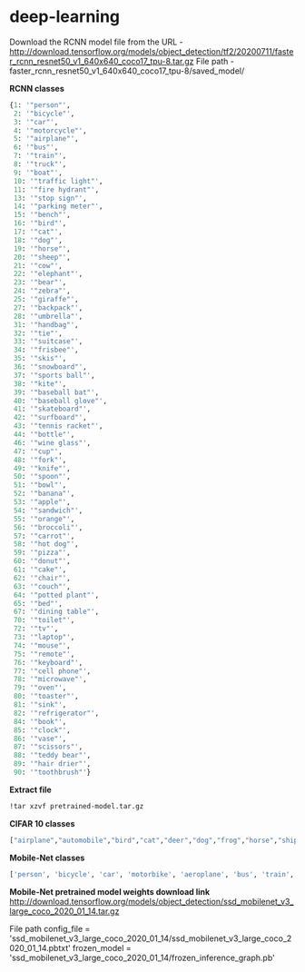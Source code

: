 # deep-learning

Download the RCNN model file from the URL - http://download.tensorflow.org/models/object_detection/tf2/20200711/faster_rcnn_resnet50_v1_640x640_coco17_tpu-8.tar.gz
File path - faster_rcnn_resnet50_v1_640x640_coco17_tpu-8/saved_model/

**RCNN classes**
```python
{1: '"person"',
 2: '"bicycle"',
 3: '"car"',
 4: '"motorcycle"',
 5: '"airplane"',
 6: '"bus"',
 7: '"train"',
 8: '"truck"',
 9: '"boat"',
 10: '"traffic light"',
 11: '"fire hydrant"',
 13: '"stop sign"',
 14: '"parking meter"',
 15: '"bench"',
 16: '"bird"',
 17: '"cat"',
 18: '"dog"',
 19: '"horse"',
 20: '"sheep"',
 21: '"cow"',
 22: '"elephant"',
 23: '"bear"',
 24: '"zebra"',
 25: '"giraffe"',
 27: '"backpack"',
 28: '"umbrella"',
 31: '"handbag"',
 32: '"tie"',
 33: '"suitcase"',
 34: '"frisbee"',
 35: '"skis"',
 36: '"snowboard"',
 37: '"sports ball"',
 38: '"kite"',
 39: '"baseball bat"',
 40: '"baseball glove"',
 41: '"skateboard"',
 42: '"surfboard"',
 43: '"tennis racket"',
 44: '"bottle"',
 46: '"wine glass"',
 47: '"cup"',
 48: '"fork"',
 49: '"knife"',
 50: '"spoon"',
 51: '"bowl"',
 52: '"banana"',
 53: '"apple"',
 54: '"sandwich"',
 55: '"orange"',
 56: '"broccoli"',
 57: '"carrot"',
 58: '"hot dog"',
 59: '"pizza"',
 60: '"donut"',
 61: '"cake"',
 62: '"chair"',
 63: '"couch"',
 64: '"potted plant"',
 65: '"bed"',
 67: '"dining table"',
 70: '"toilet"',
 72: '"tv"',
 73: '"laptop"',
 74: '"mouse"',
 75: '"remote"',
 76: '"keyboard"',
 77: '"cell phone"',
 78: '"microwave"',
 79: '"oven"',
 80: '"toaster"',
 81: '"sink"',
 82: '"refrigerator"',
 84: '"book"',
 85: '"clock"',
 86: '"vase"',
 87: '"scissors"',
 88: '"teddy bear"',
 89: '"hair drier"',
 90: '"toothbrush"'}
```
**Extract file**
```sh
!tar xzvf pretrained-model.tar.gz
```

**CIFAR 10 classes**
```python
["airplane","automobile","bird","cat","deer","dog","frog","horse","ship","truck"]
```

**Mobile-Net classes**
```python
['person', 'bicycle', 'car', 'motorbike', 'aeroplane', 'bus', 'train', 'truck', 'boat', 'traffic light', 'fire hydrant', 'stop sign', 'parking meter', 'bench', 'bird', 'cat', 'dog', 'horse', 'sheep', 'cow', 'elephant', 'bear', 'zebra', 'giraffe', 'backpack', 'umbrella', 'handbag', 'tie', 'suitcase', 'frisbee', 'skis', 'snowboard', 'sports ball', 'kite', 'baseball bat', 'baseball glove', 'skateboard', 'surfboard', 'tennis racket', 'bottle', 'wine glass', 'cup', 'fork', 'knife', 'spoon', 'bowl', 'banana', 'apple', 'sandwich', 'orange', 'broccoli', 'carrot', 'hot dog', 'pizza', 'donut', 'cake', 'chair', 'sofa', 'pottedplant', 'bed', 'diningtable', 'toilet', 'tvmonitor', 'laptop', 'mouse', 'remote', 'keyboard', 'cell phone', 'microwave', 'oven', 'toaster', 'sink', 'refrigerator', 'book', 'clock', 'vase', 'scissors', 'teddy bear', 'hair drier', 'toothbrush']
```
**Mobile-Net pretrained model weights download link**
http://download.tensorflow.org/models/object_detection/ssd_mobilenet_v3_large_coco_2020_01_14.tar.gz

File path
config_file = 'ssd_mobilenet_v3_large_coco_2020_01_14/ssd_mobilenet_v3_large_coco_2020_01_14.pbtxt'
frozen_model = 'ssd_mobilenet_v3_large_coco_2020_01_14/frozen_inference_graph.pb'

